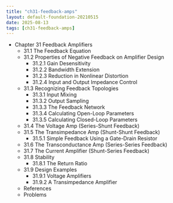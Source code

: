 ```yaml
---
title: "ch31-feedback-amps"
layout: default-foundation-20210515
date: 2025-08-13
tags: [ch31-feedback-amps]
---
```


- Chapter 31 Feedback Amplifiers  
  - 31.1 The Feedback Equation  
  - 31.2 Properties of Negative Feedback on Amplifier Design  
    - 31.2.1 Gain Desensitivity  
    - 31.2.2 Bandwidth Extension  
    - 31.2.3 Reduction in Nonlinear Distortion  
    - 31.2.4 Input and Output Impedance Control  
  - 31.3 Recognizing Feedback Topologies  
    - 31.3.1 Input Mixing  
    - 31.3.2 Output Sampling  
    - 31.3.3 The Feedback Network  
    - 31.3.4 Calculating Open-Loop Parameters  
    - 31.3.5 Calculating Closed-Loop Parameters  
  - 31.4 The Voltage Amp (Series-Shunt Feedback)  
  - 31.5 The Transimpedance Amp (Shunt-Shunt Feedback)  
    - 31.5.1 Simple Feedback Using a Gate-Drain Resistor  
  - 31.6 The Transconductance Amp (Series-Series Feedback)  
  - 31.7 The Current Amplifier (Shunt-Series Feedback)  
  - 31.8 Stability  
    - 31.8.1 The Return Ratio  
  - 31.9 Design Examples  
    - 31.9.1 Voltage Amplifiers  
    - 31.9.2 A Transimpedance Amplifier  
  - References  
  - Problems
